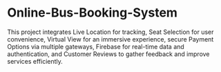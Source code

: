 # Online-Bus-Booking-System
This project integrates Live Location for tracking, Seat Selection for user convenience, Virtual View for an immersive experience, secure Payment Options via multiple gateways, Firebase for real-time data and authentication, and Customer Reviews to gather feedback and improve services efficiently.
